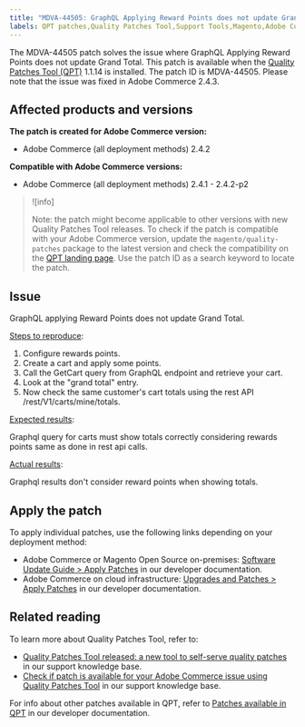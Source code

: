 ```yaml
---
title: "MDVA-44505: GraphQL Applying Reward Points does not update Grand Total"
labels: QPT patches,Quality Patches Tool,Support Tools,Magento,Adobe Commerce,cloud infrastructure,on-premises,QPT 1.1.14,
---
```


The MDVA-44505 patch solves the issue where GraphQL Applying Reward Points does not update Grand Total. This patch is available when the [Quality Patches Tool (QPT)](https://support.magento.com/hc/en-us/articles/360047139492) 1.1.14 is installed. The patch ID is MDVA-44505. Please note that the issue was fixed in Adobe Commerce 2.4.3.

## Affected products and versions

**The patch is created for Adobe Commerce version:**

* Adobe Commerce (all deployment methods) 2.4.2

**Compatible with Adobe Commerce versions:**

* Adobe Commerce (all deployment methods) 2.4.1 - 2.4.2-p2

>![info]
>
>Note: the patch might become applicable to other versions with new Quality Patches Tool releases. To check if the patch is compatible with your Adobe Commerce version, update the `magento/quality-patches` package to the latest version and check the compatibility on the [QPT landing page](https://devdocs.magento.com/quality-patches/tool.html#patch-grid). Use the patch ID as a search keyword to locate the patch.

## Issue

GraphQL applying Reward Points does not update Grand Total.

<ins>Steps to reproduce</ins>:

1. Configure rewards points.
1. Create a cart and apply some points.
1. Call the GetCart query from GraphQL endpoint and retrieve your cart.
1. Look at the "grand total" entry.
1. Now check the same customer's cart totals using the rest API /rest/V1/carts/mine/totals.

<ins>Expected results</ins>:

Graphql query for carts must show totals correctly considering rewards points same as done in rest api calls.

<ins>Actual results</ins>:

Graphql results don't consider reward points when showing totals.

## Apply the patch

To apply individual patches, use the following links depending on your deployment method:

* Adobe Commerce or Magento Open Source on-premises: [Software Update Guide > Apply Patches](https://devdocs.magento.com/guides/v2.4/comp-mgr/patching/mqp.html) in our developer documentation.
* Adobe Commerce on cloud infrastructure: [Upgrades and Patches > Apply Patches](https://devdocs.magento.com/cloud/project/project-patch.html) in our developer documentation.

## Related reading

To learn more about Quality Patches Tool, refer to:

* [Quality Patches Tool released: a new tool to self-serve quality patches](https://support.magento.com/hc/en-us/articles/360047139492) in our support knowledge base.
* [Check if patch is available for your Adobe Commerce issue using Quality Patches Tool](https://support.magento.com/hc/en-us/articles/360047125252) in our support knowledge base.

For info about other patches available in QPT, refer to [Patches available in QPT](https://devdocs.magento.com/quality-patches/tool.html#patch-grid) in our developer documentation.
